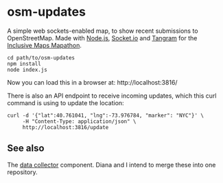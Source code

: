 # osm-updates

A simple web sockets-enabled map, to show recent submissions to OpenStreetMap. Made with [Node.js](https://nodejs.org/en/), [Socket.io](https://socket.io/) and [Tangram](https://mapzen.com/projects/tangram/) for the [Inclusive Maps Mapathon](https://mapzen.com/blog/inclusive-maps-event).

```
cd path/to/osm-updates
npm install
node index.js
```

Now you can load this in a browser at: http://localhost:3816/

There is also an API endpoint to receive incoming updates, which this curl command is using to update the location:

```
curl -d '{"lat":40.761041, "lng":-73.976784, "marker": "NYC"}' \
     -H "Content-Type: application/json" \
     http://localhost:3816/update
```

## See also

The [data collector](https://github.com/dianashk/osm-edit-feed) component. Diana and I intend to merge these into one repository.
